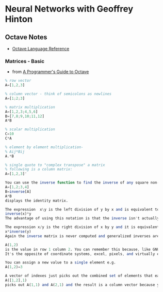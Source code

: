 # Neural Networks with Geoffrey Hinton

## Octave Notes

* [Octave Language Reference](https://www.gnu.org/software/octave/doc/interpreter/)

### Matrices - Basic

* from [A Programmer's Guide to Octave](http://www.i-programmer.info/programming/other-languages/4779-a-programmers-guide-to-octave.html?start=1)
```octave
% row vector
A=[1,2,3]

% column vector - think of semicolons as newlines
A=[1;2;3]

% matrix multiplication
A=[1,2,3;4,5,6]
B=[7,8;9,10;11,12]
A*B

% scalar multiplication
C=10
C*A

% element by element multiplication-
% Aij*Bij
A.*B

% single quote to "complex transpose" a matrix
% following is a column matrix:
A=[1,2,3]'

You can use the inverse function to find the inverse of any square non-singular matrix. For example
A=[1,2;3,4]
B=inverse[A]
A*B
displays the identity matrix.

The expression  x\y is the left division of y by x and is equivalent to
inverse(x)*y
The advantage of using this notation is that the inverse isn't actually used in the calculation.

The expression x/y is the right division of x by y and it is equivalent to
x*inverse(y)
Again the inverse matrix is never computed and generalized inverses are used if necessary

A(1,2)
is the value in row 1 column 2. You can remember this because, like GNU, it brutishly defies common sense.
It's the opposite of coordinate systems, excel, pixels, and virtually everything else.

You can assign a new value to a single element e.g.
A(1,2)=3

A vector of indexes just picks out the combined set of elements that each index would pick out. For example:
A([1,2],1)
picks out A(1,1) and A(2,1) and the result is a column vector because you have specified part of a column of the original matrix.
```


